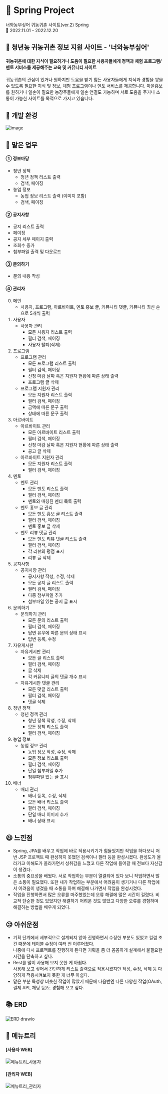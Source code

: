 # 🌾 Spring Project
너와농부싶어 귀농귀촌 사이트(ver.2) Spring<br>
📆 2022.11.01 - 2022.12.20
<br>

## 📢 청년농 귀농귀촌 정보 지원 사이트 - '너와농부싶어'
#### 귀농귀촌에 대한 지식이 필요하거나 도움이 필요한 사용자들에게 정책과 체험 프로그램/멘토 서비스를 제공해주는 교육 및 커뮤니티 사이트
귀농귀촌의 관심이 있거나 원하지만 도움을 받기 힘든 사용자들에게 지식과 경험을 쌓을 수 있도록 필요한 지식 및 정보, 체험 프로그램이나 멘토 서비스를 제공합니다.
마을홍보를 원하거나 일손이 필요한 농장주들에게 일손 연결도 가능하며 서로 도움을 주거나 소통이 가능한 사이트를 목적으로 가지고 있습니다.

## 🔧 개발 환경
![image](https://user-images.githubusercontent.com/109490411/210180788-c149ad45-52c8-4988-8171-9aca287ddf55.png)


## 📌 맡은 업무

#### ① 정보마당
- 청년 정책
    - 청년 정책 리스트 출력
    - 검색, 페이징
- 농업 정보
    - 농업 정보 리스트 출력 (이미지 포함)
    - 검색, 페이징
    
#### ② 공지사항
  - 공지 리스트 출력
  - 페이징
  - 공지 세부 페이지 출력
  - 조회수 증가
  - 첨부파일 출력 및 다운로드

#### ③ 문의하기
  - 문의 내용 작성

#### ④ 관리자
0. 메인
    - 사용자, 프로그램, 아르바이트, 멘토 홍보 글, 커뮤니티 댓글, 커뮤니티 최신 순으로 5개씩 출력
1. 사용자
    - 사용자 관리
      - 모든 사용자 리스트 출력
      - 필터 검색, 페이징
      - 사용자 탈퇴(삭제)
2. 프로그램
    - 프로그램 관리
      - 모든 프로그램 리스트 출력
      - 필터 검색, 페이징
      - 신청 마감 날짜 혹은 지원자 현황에 따른 상태 출력
      - 프로그램 글 삭제
    - 프로그램 지원자 관리
      - 모든 지원자 리스트 출력
      - 필터 검색, 페이징
      - 금액에 따른 문구 출력
      - 상태에 따른 문구 출력
3. 아르바이트
    - 아르바이트 관리
      - 모든 아르바이트 리스트 출력
      - 필터 검색, 페이징
      - 신청 마감 날짜 혹은 지원자 현황에 따른 상태 출력
      - 공고 글 삭제
    - 아르바이트 지원자 관리
      - 모든 지원자 리스트 출력
      - 필터 검색, 페이징
 4. 멘토
    - 멘토 관리
      - 모든 멘토 리스트 출력
      - 필터 검색, 페이징
      - 멘토와 매칭된 멘티 목록 출력
    - 멘토 홍보 글 관리
      - 모든 멘토 홍보 글 리스트 출력
      - 필터 검색, 페이징
      - 멘토 홍보 글 삭제
    - 멘토 리뷰 댓글 관리
      - 모든 멘토 리뷰 댓글 리스트 출력
      - 필터 검색, 페이징
      - 각 리뷰의 평점 표시
      - 리뷰 글 삭제
 5. 공지사항
    - 공지사항 관리
      - 공지사항 작성, 수정, 삭제
      - 모든 공지 글 리스트 출력
      - 필터 검색, 페이징
      - 다중 첨부파일 추가
      - 첨부파일 있는 공지 글 표시
 6. 문의하기
    - 문의하기 관리
      - 모든 문의 리스트 출력
      - 필터 검색, 페이징
      - 답변 유무에 따른 문의 상태 표시
      - 답변 등록, 수정
 7. 자유게시판
    - 자유게시판 관리
      - 모든 글 리스트 출력
      - 필터 검색, 페이징
      - 글 삭제
      - 각 커뮤니티 글의 댓글 개수 표시
    - 자유게시판 댓글 관리
      - 모든 댓글 리스트 출력
      - 필터 검색, 페이징
      - 댓글 삭제
 8. 청년 정책
    - 청년 정책 관리
      - 청년 정책 작성, 수정, 삭제
      - 모든 정책 리스트 출력
      - 필터 검색, 페이징
 9. 농업 정보
    - 농업 정보 관리
      - 농업 정보 작성, 수정, 삭제
      - 모든 정보 리스트 출력
      - 필터 검색, 페이징
      - 단일 첨부파일 추가
      - 첨부파일 있는 글 표시
 9. 배너
    - 배너 관리
      - 배너 등록, 수정, 삭제
      - 모든 배너 리스트 출력
      - 필터 검색, 페이징
      - 단일 배너 이미지 추가
      - 배너 상태 표시
  

## 😃 느낀점
- Spring, JPA를 배우고 작업에 바로 적용시키기가 힘들었지만 작업을 하다보니 저번 JSP 프로젝트 때 완성하지 못했던 검색이나 필터 등을 완성시켰다.
완성도가 올라가고 이해도가 올라가면서 성취감을 느꼈고 다른 작업에 들어갈 때 전보다 자신감이 생겼다.
- 소통의 중요성을 배웠다.
서로 작업하는 부분이 열결되어 있다 보니 작업하면서 많은 소통이 필요했다. 또한 내가 작업하는 부분에서 어려움이 생기거나 다른 작업에서 어려움이 생겼을 때 소통을 하며 해결해 나가면서 작업을 완성시켰다.
- 작업을 진행하면서 많은 오류를 마주했었는데 오류 해결에 많은 시간이 걸렸다.
비교적 단순한 것도 있었지만 해결하기 어려운 것도 많았고 다양한 오류를 경험하며 해결하는 방법을 배우게 되었다.

## 😥 아쉬운점
- 기획 단계에서 세부적으로 설계되지 않아 진행하면서 수정한 부분도 있었고 컬럼 조건 때문에 테이블 수정이 여러 번 이루어졌다.<br>
나중에 다시 프로젝트를 진행하게 된다면 기획을 좀 더 꼼꼼하게 설계해서 불필요한 시간을 단축하고 싶다.<br>
- Rest를 많이 사용해 보지 못한 게 아쉽다.<br>
사용해 보고 싶어서 간단하게 리스트 출력으로 적용시켰지만 작성, 수정, 삭제 등 다양하게 적용시켜보지 못한 게 너무 아쉽다.
- 맡은 부분 특성상 비슷한 작업이 많았기 때문에 다음번엔 다른 다양한 작업(OAuth, 결제 API, 채팅 등)도 경험해 보고 싶다.


## 📚 ERD
![ERD drawio](https://user-images.githubusercontent.com/109490411/210175125-f1092cfd-668b-497a-87f3-bd1bf1dd389f.png)

## 👀 메뉴트리
#### [사용자 WEB]
![메뉴트리_사용자](https://user-images.githubusercontent.com/109490411/210175457-2cb281cf-0ca6-4171-b2be-db97c293c005.png)


#### [관리자 WEB]
![메뉴트리_관리자](https://user-images.githubusercontent.com/109490411/210175458-66f19f8f-0cb2-41fc-b57c-a7c37bf434a1.png)

